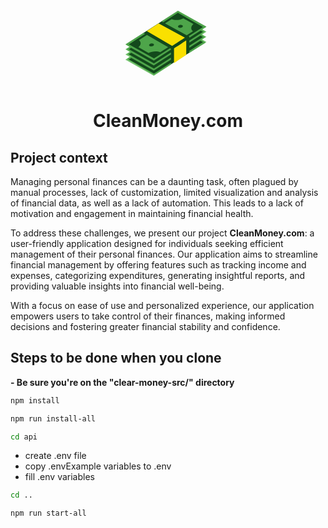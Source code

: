 <div align="center">
    <svg width="10em" height="10em" viewBox="0 0 456 456" fill="none" xmlns="http://www.w3.org/2000/svg">
        <path d="M279.5 66L427.5 148.5L154 325L7.5 240L279.5 66Z" fill="#13491C"/>
        <path d="M279.5 91L420.5 174.5L154 350L10 265.5L279.5 91Z" fill="#13491C"/>
        <path d="M283.5 113L422.5 202L158 372L16 291L283.5 113Z" fill="#13491C"/>
        <path d="M284.5 142L423.5 231L155.5 400L15 316.5L284.5 142Z" fill="#13491C"/>
        <path d="M179 130.799L117.5 171L249.664 248.33L250.849 247.573C253.075 246.139 256.219 244.108 259.971 241.683C267.47 236.835 277.394 230.408 287.29 223.995C300.326 215.547 307.582 210.84 313.952 206.708L315.715 205.565L179 130.799Z" fill="#F9E000"/>
        <path fill-rule="evenodd" clip-rule="evenodd" d="M280.481 65L193.879 120.587L202.657 125.394L279.705 75.9378L410.391 149.963L335.431 198.077L339.083 200.076V206.175L397.796 168.487L410.118 175.468L339.082 221.063V231.504L396.646 194.555L410.118 202.187L339.082 247.783V258.224L396.646 221.274L410.118 228.907L339.082 274.503V284.943L428.174 227.756L406.062 215.232L428.173 201.038L406.061 188.513L428.172 174.319L407.21 162.444L428.444 148.813L280.481 65ZM308.15 104.847C289.413 114.248 264.456 115.839 246.884 108.75L212.532 130.799L325.555 192.671L358.136 171.759C345.302 161.627 346.371 146.51 360.756 134.647L308.15 104.847ZM294.681 138.792C297.529 138.809 300.143 139.42 302.094 140.524C303.229 141.167 304.109 141.96 304.684 142.857C305.26 143.755 305.519 144.74 305.447 145.755C305.375 146.771 304.973 147.798 304.265 148.777C303.557 149.757 302.556 150.669 301.319 151.463C300.082 152.256 298.635 152.916 297.058 153.403C295.481 153.89 293.807 154.196 292.13 154.303C290.454 154.409 288.808 154.315 287.286 154.025C285.765 153.735 284.398 153.254 283.263 152.612C280.972 151.314 279.766 149.432 279.911 147.381C280.057 145.33 281.541 143.277 284.038 141.675C285.456 140.764 287.149 140.032 288.992 139.533C290.835 139.034 292.78 138.78 294.681 138.792ZM100.148 180.754L6.27164 241.009L27.2343 252.884L6 266.515L28.1124 279.039L6 293.234L28.1124 305.759L6 319.954L153.964 403.767L243.297 346.423V335.985L154.74 392.828L24.0547 318.802L36.7506 310.653L153.964 377.046L243.297 319.704V309.266L154.74 366.11L24.0547 292.084L36.7506 283.934L153.964 350.328L243.297 292.986V282.548L154.74 339.391L24.0547 265.365L35.8733 257.777L154.237 324.823L243.297 267.655V263.158L238.417 260.349L155.01 313.884L24.3282 239.859L108.724 185.688L100.148 180.754ZM118.37 191.245L76.582 218.066C89.4159 228.196 88.3472 243.314 73.9618 255.179L126.569 284.979C145.305 275.577 170.261 273.987 187.833 281.075L228.77 254.798L118.37 191.245ZM144.044 235.483C146.893 235.5 149.504 236.112 151.454 237.217C153.746 238.515 154.951 240.396 154.806 242.447C154.661 244.498 153.176 246.551 150.679 248.153C148.182 249.756 144.878 250.777 141.492 250.992C138.107 251.208 134.918 250.6 132.626 249.302C130.335 248.004 129.129 246.123 129.275 244.072C129.42 242.021 130.904 239.968 133.401 238.365C134.819 237.455 136.513 236.723 138.356 236.224C140.199 235.725 142.143 235.471 144.044 235.483Z" fill="#5BB953" fill-opacity="0.83"/>
        <path d="M296.009 237.449C286.901 243.353 277.79 249.253 268.676 255.148C264.92 257.575 261.769 259.61 259.522 261.055C259.476 261.085 259.446 261.104 259.414 261.124L259.413 261.124C259.389 261.14 259.364 261.155 259.33 261.177V337.703L323.052 294.875L323.051 219.914C322.073 220.549 321.111 221.173 320.144 221.8L317.929 223.237L317.916 223.245C312.428 226.805 306.307 230.776 296.009 237.449Z" fill="#F9E000"/>
    </svg>
  <h1>CleanMoney.com</h1>
</div>

## Project context

Managing personal finances can be a daunting task, often plagued by manual processes, lack of customization, limited visualization and analysis of financial data, as well as a lack of automation. This leads to a lack of motivation and engagement in maintaining financial health.

To address these challenges, we present our project **CleanMoney.com**: a user-friendly application designed for individuals seeking efficient management of their personal finances. Our application aims to streamline financial management by offering features such as tracking income and expenses, categorizing expenditures, generating insightful reports, and providing valuable insights into financial well-being.

With a focus on ease of use and personalized experience, our application empowers users to take control of their finances, making informed decisions and fostering greater financial stability and confidence.

## Steps to be done when you clone

**- Be sure you're on the "clear-money-src/" directory**

```sh
npm install
```

```sh
npm run install-all 
```

```sh
cd api
```

* create .env file
* copy .envExample variables to .env
* fill .env variables

```sh
cd ..
```

```sh
npm run start-all
```
